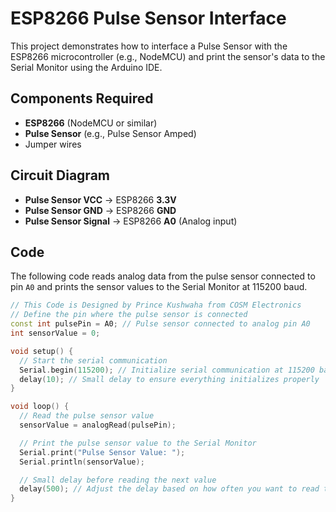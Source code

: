 # ESP8266 Pulse Sensor Interface

This project demonstrates how to interface a Pulse Sensor with the ESP8266 microcontroller (e.g., NodeMCU) and print the sensor's data to the Serial Monitor using the Arduino IDE.

## Components Required
- **ESP8266** (NodeMCU or similar)
- **Pulse Sensor** (e.g., Pulse Sensor Amped)
- Jumper wires

## Circuit Diagram
- **Pulse Sensor VCC** → ESP8266 **3.3V**
- **Pulse Sensor GND** → ESP8266 **GND**
- **Pulse Sensor Signal** → ESP8266 **A0** (Analog input)

## Code
The following code reads analog data from the pulse sensor connected to pin `A0` and prints the sensor values to the Serial Monitor at 115200 baud.

```cpp
// This Code is Designed by Prince Kushwaha from COSM Electronics
// Define the pin where the pulse sensor is connected
const int pulsePin = A0; // Pulse sensor connected to analog pin A0
int sensorValue = 0;

void setup() {
  // Start the serial communication
  Serial.begin(115200); // Initialize serial communication at 115200 baud
  delay(10); // Small delay to ensure everything initializes properly
}

void loop() {
  // Read the pulse sensor value
  sensorValue = analogRead(pulsePin);

  // Print the pulse sensor value to the Serial Monitor
  Serial.print("Pulse Sensor Value: ");
  Serial.println(sensorValue);

  // Small delay before reading the next value
  delay(500); // Adjust the delay based on how often you want to read the sensor
}
